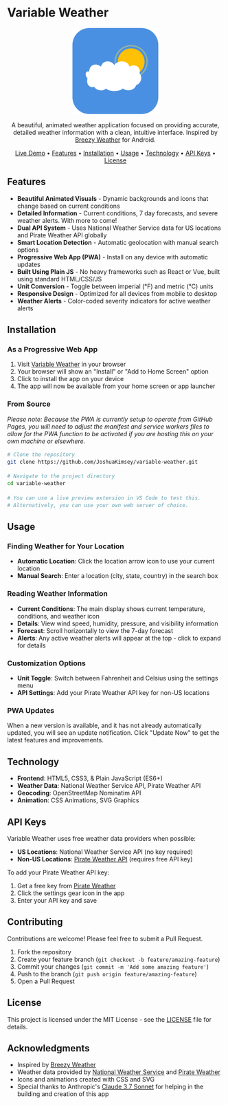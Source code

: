 # Variable Weather

<p align="center">
  <img src="icons/icon-512x512.png" alt="Variable Weather Logo" width="200">
</p>

<p align="center">
  A beautiful, animated weather application focused on providing accurate, detailed weather information with a clean, intuitive interface. Inspired by <a href="https://github.com/breezy-weather/breezy-weather">Breezy Weather</a> for Android.
</p>

<p align="center">
  <a href="https://joshuakimsey.github.io/variable-weather/">Live Demo</a> •
  <a href="#features">Features</a> •
  <a href="#installation">Installation</a> •
  <a href="#usage">Usage</a> •
  <a href="#technology">Technology</a> •
  <a href="#api-keys">API Keys</a> •
  <a href="#license">License</a>
</p>

<!-- <p align="center">
  <img src="screenshots/app-screenshot.png" alt="App Screenshot" width="800">
</p> -->

## Features

- **Beautiful Animated Visuals** - Dynamic backgrounds and icons that change based on current conditions
- **Detailed Information** - Current conditions, 7 day forecasts, and severe weather alerts. With more to come!
- **Dual API System** - Uses National Weather Service data for US locations and Pirate Weather API globally
- **Smart Location Detection** - Automatic geolocation with manual search options
- **Progressive Web App (PWA)** - Install on any device with automatic updates
- **Built Using Plain JS** - No heavy frameworks such as React or Vue, built using standard HTML/CSS/JS
- **Unit Conversion** - Toggle between imperial (°F) and metric (°C) units
- **Responsive Design** - Optimized for all devices from mobile to desktop
- **Weather Alerts** - Color-coded severity indicators for active weather alerts

## Installation

### As a Progressive Web App

1. Visit [Variable Weather](https://joshuakimsey.github.io/variable-weather/) in your browser
2. Your browser will show an "Install" or "Add to Home Screen" option
3. Click to install the app on your device
4. The app will now be available from your home screen or app launcher

### From Source
*Please note: Because the PWA is currently setup to operate from GitHub Pages, you will need to adjust the manifest and service workers files to allow for the PWA function to be activated if you are hosting this on your own machine or elsewhere.*

```bash
# Clone the repository
git clone https://github.com/JoshuaKimsey/variable-weather.git

# Navigate to the project directory
cd variable-weather

# You can use a live preview extension in VS Code to test this.
# Alternatively, you can use your own web server of choice.
```

## Usage

### Finding Weather for Your Location

- **Automatic Location**: Click the location arrow icon to use your current location
- **Manual Search**: Enter a location (city, state, country) in the search box

### Reading Weather Information

- **Current Conditions**: The main display shows current temperature, conditions, and weather icon
- **Details**: View wind speed, humidity, pressure, and visibility information
- **Forecast**: Scroll horizontally to view the 7-day forecast
- **Alerts**: Any active weather alerts will appear at the top - click to expand for details

### Customization Options

- **Unit Toggle**: Switch between Fahrenheit and Celsius using the settings menu
- **API Settings**: Add your Pirate Weather API key for non-US locations

### PWA Updates

When a new version is available, and it has not already automatically updated, you will see an update notification. Click "Update Now" to get the latest features and improvements.

## Technology

- **Frontend**: HTML5, CSS3, & Plain JavaScript (ES6+)
- **Weather Data**: National Weather Service API, Pirate Weather API
- **Geocoding**: OpenStreetMap Nominatim API
- **Animation**: CSS Animations, SVG Graphics

## API Keys

Variable Weather uses free weather data providers when possible:

- **US Locations**: National Weather Service API (no key required)
- **Non-US Locations**: [Pirate Weather API](https://pirateweather.net/) (requires free API key)

To add your Pirate Weather API key:
1. Get a free key from [Pirate Weather](https://pirateweather.net/getting-started)
2. Click the settings gear icon in the app
3. Enter your API key and save

## Contributing

Contributions are welcome! Please feel free to submit a Pull Request.

1. Fork the repository
2. Create your feature branch (`git checkout -b feature/amazing-feature`)
3. Commit your changes (`git commit -m 'Add some amazing feature'`)
4. Push to the branch (`git push origin feature/amazing-feature`)
5. Open a Pull Request

## License

This project is licensed under the MIT License - see the [LICENSE](LICENSE) file for details.

## Acknowledgments

- Inspired by [Breezy Weather](https://github.com/breezy-weather/breezy-weather)
- Weather data provided by [National Weather Service](https://www.weather.gov/) and [Pirate Weather](https://pirateweather.net/)
- Icons and animations created with CSS and SVG
- Special thanks to Anthropic's <a href="https://claude.ai">Claude 3.7 Sonnet</a> for helping in the building and creation of this app
